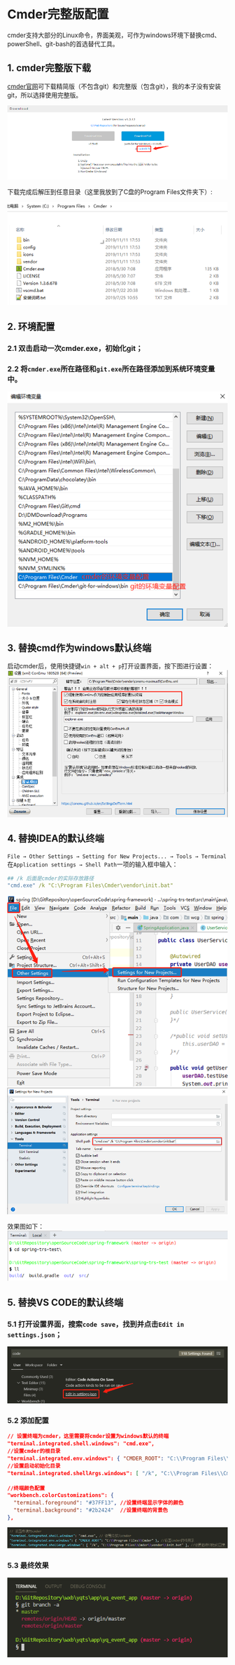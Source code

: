 # Cmder完整版配置
cmder支持大部分的Linux命令，界面美观，可作为windows环境下替换cmd、powerShell、git-bash的首选替代工具。

## 1. cmder完整版下载
[cmder官网](https://cmder.net/)可下载精简版（不包含git）和完整版（包含git），我的本子没有安装git，所以选择使用完整版。

![cmder下载](img/cmder下载.png)

下载完成后解压到任意目录（这里我放到了C盘的Program Files文件夹下）:  

![](img/cmder_path.png)

## 2. 环境配置
### 2.1 双击启动一次cmder.exe，初始化git；
### 2.2 将`cmder.exe`所在路径和`git.exe`所在路径添加到系统环境变量中。  
![](img/cmder_env.png)

## 3. 替换cmd作为windows默认终端
启动cmder后，使用快捷键`win + alt + p`打开设置界面，按下图进行设置：  
![](img/cmd_set.png)

## 4. 替换IDEA的默认终端
`File → Other Settings → Setting for New Projects... → Tools → Terminal`  
在`Application settings → Shell Path`一项的输入框中输入：  
```yml
## /k 后面是cmder的实际存放路径
"cmd.exe" /k "C:\Program Files\Cmder\vendor\init.bat"
```

![](img/cmder_idea.png)  
![](img/cmder_idea_set.png)  

效果图如下：  
![](img/cmder_idea_img.png)

## 5. 替换VS CODE的默认终端
### 5.1 打开设置界面，搜索`code save`，找到并点击`Edit in settings.json`；  
![](img/vscode_set.png)

### 5.2 添加配置
```json
// 设置终端为cmder，这里需要将cmder设置为windows默认的终端
"terminal.integrated.shell.windows": "cmd.exe",
//设置cmder的根目录
"terminal.integrated.env.windows": { "CMDER_ROOT": "C:\\Program Files\\Cmder" }, 
//设置启动初始化目录
"terminal.integrated.shellArgs.windows": [ "/k", "C:\\Program Files\\Cmder\\vendor\\init.bat" ], 

//终端颜色配置
"workbench.colorCustomizations": {
  "terminal.foreground": "#37FF13", //设置终端显示字体的颜色
  "terminal.background": "#2b2424"  //设置终端的背景色
},
```
![](img/vscode_terminal.png)

### 5.3 最终效果
![](img/cmder_vscode.png)